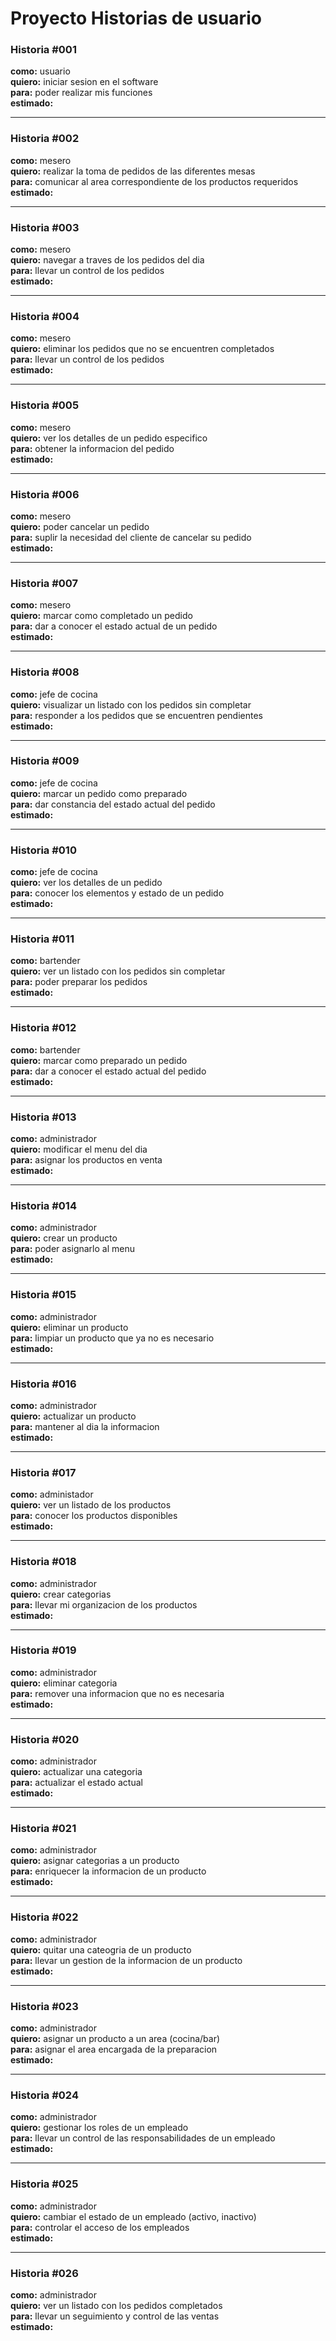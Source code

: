 # **Proyecto Historias de usuario**

### **Historia #001**

**como:** usuario \
**quiero:** iniciar sesion en el software \
**para:** poder realizar mis funciones \
**estimado:**

---

### **Historia #002**

**como:** mesero \
**quiero:** realizar la toma de pedidos de las diferentes mesas \
**para:** comunicar al area correspondiente de los productos requeridos \
**estimado:**

---

### **Historia #003**

**como:** mesero \
**quiero:** navegar a traves de los pedidos del dia \
**para:** llevar un control de los pedidos \
**estimado:**

---

### **Historia #004**

**como:** mesero \
**quiero:** eliminar los pedidos que no se encuentren completados \
**para:** llevar un control de los pedidos \
**estimado:**

---

### **Historia #005**

**como:** mesero \
**quiero:** ver los detalles de un pedido especifico \
**para:** obtener la informacion del pedido \
**estimado:**

---

### **Historia #006**

**como:** mesero \
**quiero:** poder cancelar un pedido \
**para:** suplir la necesidad del cliente de cancelar su pedido \
**estimado:**

---

### **Historia #007**

**como:** mesero \
**quiero:** marcar como completado un pedido \
**para:** dar a conocer el estado actual de un pedido \
**estimado:**

---

### **Historia #008**

**como:** jefe de cocina \
**quiero:** visualizar un listado con los pedidos sin completar \
**para:** responder a los pedidos que se encuentren pendientes \
**estimado:**

---

### **Historia #009**

**como:** jefe de cocina \
**quiero:** marcar un pedido como preparado \
**para:** dar constancia del estado actual del pedido \
**estimado:**

---

### **Historia #010**

**como:** jefe de cocina \
**quiero:** ver los detalles de un pedido \
**para:** conocer los elementos y estado de un pedido \
**estimado:**

---

### **Historia #011**

**como:** bartender \
**quiero:** ver un listado con los pedidos sin completar \
**para:** poder preparar los pedidos \
**estimado:**

---

### **Historia #012**

**como:** bartender \
**quiero:** marcar como preparado un pedido \
**para:** dar a conocer el estado actual del pedido \
**estimado:**

---

### **Historia #013**

**como:** administrador \
**quiero:** modificar el menu del dia \
**para:** asignar los productos en venta \
**estimado:**

---

### **Historia #014**

**como:** administrador \
**quiero:** crear un producto \
**para:** poder asignarlo al menu \
**estimado:**

---

### **Historia #015**

**como:** administrador \
**quiero:** eliminar un producto \
**para:** limpiar un producto que ya no es necesario \
**estimado:**

---

### **Historia #016**

**como:** administrador \
**quiero:** actualizar un producto \
**para:** mantener al dia la informacion \
**estimado:**

---

### **Historia #017**

**como:** administador \
**quiero:** ver un listado de los productos \
**para:** conocer los productos disponibles \
**estimado:**

---

### **Historia #018**

**como:** administrador \
**quiero:** crear categorias \
**para:** llevar mi organizacion de los productos \
**estimado:**

---

### **Historia #019**

**como:** administrador \
**quiero:** eliminar categoria \
**para:** remover una informacion que no es necesaria \
**estimado:**

---

### **Historia #020**

**como:** administrador \
**quiero:** actualizar una categoria \
**para:** actualizar el estado actual \
**estimado:**

---

### **Historia #021**

**como:** administrador \
**quiero:** asignar categorias a un producto \
**para:** enriquecer la informacion de un producto \
**estimado:**

---

### **Historia #022**

**como:** administrador \
**quiero:** quitar una cateogria de un producto \
**para:** llevar un gestion de la informacion de un producto \
**estimado:**

---

### **Historia #023**

**como:** administrador \
**quiero:** asignar un producto a un area (cocina/bar) \
**para:** asignar el area encargada de la preparacion \
**estimado:**

---

### **Historia #024**

**como:** administrador \
**quiero:** gestionar los roles de un empleado \
**para:** llevar un control de las responsabilidades de un empleado \
**estimado:**

---

### **Historia #025**

**como:** administrador \
**quiero:** cambiar el estado de un empleado (activo, inactivo) \
**para:** controlar el acceso de los empleados \
**estimado:**

---

### **Historia #026**

**como:** administrador \
**quiero:** ver un listado con los pedidos completados \
**para:** llevar un seguimiento y control de las ventas \
**estimado:**

<!--
### **Historia #000**

**como:** \
**quiero:** \
**para:** \
**estimado:**
-->